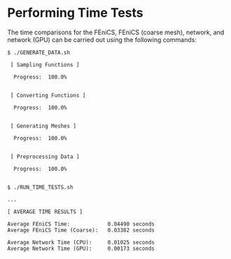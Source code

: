 # Performing Time Tests

The time comparisons for the FEniCS, FEniCS (coarse mesh), network, and network (GPU) can be carried out using the following commands:

```console
$ ./GENERATE_DATA.sh

 [ Sampling Functions ]

  Progress:  100.0%


 [ Converting Functions ]
 
  Progress:  100.0%


 [ Generating Meshes ]

  Progress:  100.0%


 [ Preprocessing Data ]
 
  Progress:  100.0%


$ ./RUN_TIME_TESTS.sh

...

[ AVERAGE TIME RESULTS ]

Average FEniCS Time:            0.04490 seconds
Average FEniCS Time (Coarse):   0.03382 seconds

Average Network Time (CPU):     0.01025 seconds
Average Network Time (GPU):     0.00173 seconds

```
